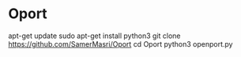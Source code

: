 # Oport
apt-get update
sudo apt-get install python3
git clone https://github.com/SamerMasri/Oport
cd Oport
python3 openport.py


